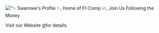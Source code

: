 !["✨ Swarmee's Profile ✨, Home of FI-Comp 🗠, Join Us Following the Money](https://github.com/swarmee/swarmee/raw/main/swarmee-profile.gif)

Visit our Website [🌐](https://www.swarmee.net)for details.


<!--
![❤️](https://github.com/swarmee/swarmee/raw/main/swarmee-profile.gif)

how to make this gif ?

I made my with https://codesandbox.io/s/github-profile-2ijk7
Then i recorded my screen to gif on Mac with Quicktime and https://gist.github.com/tskaggs/6394639

The type I added

typewriter
  .typeString("✨ Swarmee's Profile ✨")
  .pauseFor(1000)
  .deleteAll()
  .typeString("Home of FI-Comp 🗠")
  .pauseFor(1000)
  .deleteAll()
  .typeString("Join Us Following the Money 🪙")
  .pauseFor(1000)
  .deleteAll()
  .start();



Barafu's answer is alright. But, the resulting gif may have color conversion issue as ffmpeg complains on Incompatible pixel format 'rgb24' for codec 'gif'. Here is what I find works:

First, create PNG Palette:

ffmpeg -y -i input.webm -vf palettegen palette.png
Then, use the palette to produce gif:

ffmpeg -y -i input.webm -i palette.png -filter_complex paletteuse -r 10 output.gif
Source:



-->


<!--
**swarmee/swarmee** is a ✨ _special_ ✨ repository because its `README.md` (this file) appears on your GitHub profile.

Here are some ideas to get you started:

- 🔭 I’m currently working on ...
- 🌱 I’m currently learning ...
- 👯 I’m looking to collaborate on ...
- 🤔 I’m looking for help with ...
- 💬 Ask me about ...
- 📫 How to reach me: ...
- 😄 Pronouns: ...
- ⚡ Fun fact: ...
-->
